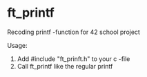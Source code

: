 # ft_printf
Recoding printf -function for 42 school project

Usage:
1. Add #include "ft_prinft.h" to your c -file
2. Call ft_printf like the regular printf
